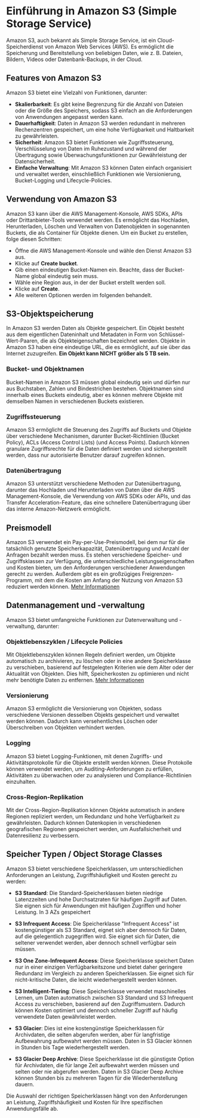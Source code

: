 # Einführung in Amazon S3 (Simple Storage Service)

Amazon S3, auch bekannt als Simple Storage Service, ist ein Cloud-Speicherdienst von Amazon Web Services (AWS). Es ermöglicht die Speicherung und Bereitstellung von beliebigen Daten, wie z. B. Dateien, Bildern, Videos oder Datenbank-Backups, in der Cloud.

## Features von Amazon S3

Amazon S3 bietet eine Vielzahl von Funktionen, darunter:

- **Skalierbarkeit**: Es gibt keine Begrenzung für die Anzahl von Dateien oder die Größe des Speichers, sodass S3 einfach an die Anforderungen von Anwendungen angepasst werden kann.
- **Dauerhaftigkeit**: Daten in Amazon S3 werden redundant in mehreren Rechenzentren gespeichert, um eine hohe Verfügbarkeit und Haltbarkeit zu gewährleisten.
- **Sicherheit**: Amazon S3 bietet Funktionen wie Zugriffssteuerung, Verschlüsselung von Daten im Ruhezustand und während der Übertragung sowie Überwachungsfunktionen zur Gewährleistung der Datensicherheit.
- **Einfache Verwaltung**: Mit Amazon S3 können Daten einfach organisiert und verwaltet werden, einschließlich Funktionen wie Versionierung, Bucket-Logging und Lifecycle-Policies.

## Verwendung von Amazon S3

Amazon S3 kann über die AWS Management-Konsole, AWS SDKs, APIs oder Drittanbieter-Tools verwendet werden. Es ermöglicht das Hochladen, Herunterladen, Löschen und Verwalten von Datenobjekten in sogenannten Buckets, die als Container für Objekte dienen.
Um ein Bucket zu erstellen, folge diesen Schritten:

- Öffne die AWS Management-Konsole und wähle den Dienst Amazon S3 aus.
- Klicke auf **Create bucket**.
- Gib einen eindeutigen Bucket-Namen ein. Beachte, dass der Bucket-Name global eindeutig sein muss.
- Wähle eine Region aus, in der der Bucket erstellt werden soll.
- Klicke auf **Create**.
- Alle weiteren Optionen werden im folgenden behandelt.

## S3-Objektspeicherung

In Amazon S3 werden Daten als Objekte gespeichert. Ein Objekt besteht aus dem eigentlichen Dateninhalt und Metadaten in Form von Schlüssel-Wert-Paaren, die als Objekteigenschaften bezeichnet werden. Objekte in Amazon S3 haben eine eindeutige URL, die es ermöglicht, auf sie über das Internet zuzugreifen.
**Ein Objekt kann NICHT größer als 5 TB sein.**

### Bucket- und Objektnamen

Bucket-Namen in Amazon S3 müssen global eindeutig sein und dürfen nur aus Buchstaben, Zahlen und Bindestrichen bestehen. Objektnamen sind innerhalb eines Buckets eindeutig, aber es können mehrere Objekte mit demselben Namen in verschiedenen Buckets existieren.

### Zugriffssteuerung

Amazon S3 ermöglicht die Steuerung des Zugriffs auf Buckets und Objekte über verschiedene Mechanismen, darunter Bucket-Richtlinien (Bucket Policy), ACLs (Access Control Lists) (und Access Points). Dadurch können granulare Zugriffsrechte für die Daten definiert werden und sichergestellt werden, dass nur autorisierte Benutzer darauf zugreifen können.

### Datenübertragung

Amazon S3 unterstützt verschiedene Methoden zur Datenübertragung, darunter das Hochladen und Herunterladen von Daten über die AWS Management-Konsole, die Verwendung von AWS SDKs oder APIs, und das Transfer Acceleration-Feature, das eine schnellere Datenübertragung über das interne Amazon-Netzwerk ermöglicht.

## Preismodell

Amazon S3 verwendet ein Pay-per-Use-Preismodell, bei dem nur für die tatsächlich genutzte Speicherkapazität, Datenübertragung und Anzahl der Anfragen bezahlt werden muss. Es stehen verschiedene Speicher- und Zugriffsklassen zur Verfügung, die unterschiedliche Leistungseigenschaften und Kosten bieten, um den Anforderungen verschiedener Anwendungen gerecht zu werden.
Außerdem gibt es ein großzügiges Freigrenzen-Programm, mit dem die Kosten am Anfang der Nutzung von Amazon S3 reduziert werden können.
[Mehr Informationen](https://aws.amazon.com/s3/pricing/)

## Datenmanagement und -verwaltung

Amazon S3 bietet umfangreiche Funktionen zur Datenverwaltung und -verwaltung, darunter:

### Objektlebenszyklen / Lifecycle Policies

Mit Objektlebenszyklen können Regeln definiert werden, um Objekte automatisch zu archivieren, zu löschen oder in eine andere Speicherklasse zu verschieben, basierend auf festgelegten Kriterien wie dem Alter oder der Aktualität von Objekten.
Dies hilft, Speicherkosten zu optimieren und nicht mehr benötigte Daten zu entfernen.
[Mehr Informationen](https://docs.aws.amazon.com/AmazonS3/latest/userguide/lifecycle-configuration-examples.html)

### Versionierung

Amazon S3 ermöglicht die Versionierung von Objekten, sodass verschiedene Versionen desselben Objekts gespeichert und verwaltet werden können. Dadurch kann versehentliches Löschen oder Überschreiben von Objekten verhindert werden.

### Logging

Amazon S3 bietet Logging-Funktionen, mit denen Zugriffs- und Aktivitätsprotokolle für die Objekte erstellt werden können. Diese Protokolle können verwendet werden, um Auditing-Anforderungen zu erfüllen, Aktivitäten zu überwachen oder zu analysieren und Compliance-Richtlinien einzuhalten.

### Cross-Region-Replikation

Mit der Cross-Region-Replikation können Objekte automatisch in andere Regionen repliziert werden, um Redundanz und hohe Verfügbarkeit zu gewährleisten. Dadurch können Datenkopien in verschiedenen geografischen Regionen gespeichert werden, um Ausfallsicherheit und Datenresilienz zu verbessern.

## Speicher Typen / Object Storage Classes

Amazon S3 bietet verschiedene Speicherklassen, um unterschiedlichen Anforderungen an Leistung, Zugriffshäufigkeit und Kosten gerecht zu werden:

- **S3 Standard**: Die Standard-Speicherklassen bieten niedrige Latenzzeiten und hohe Durchsatzraten für häufigen Zugriff auf Daten. Sie eignen sich für Anwendungen mit häufigen Zugriffen und hoher Leistung. In 3 AZs gespeichert

- **S3 Infrequent Access**: Die Speicherklasse "Infrequent Access" ist kostengünstiger als S3 Standard, eignet sich aber dennoch für Daten, auf die gelegentlich zugegriffen wird. Sie eignet sich für Daten, die seltener verwendet werden, aber dennoch schnell verfügbar sein müssen.

- **S3 One Zone-Infrequent Access**: Diese Speicherklasse speichert Daten nur in einer einzigen Verfügbarkeitszone und bietet daher geringere Redundanz im Vergleich zu anderen Speicherklassen. Sie eignet sich für nicht-kritische Daten, die leicht wiederhergestellt werden können.

- **S3 Intelligent-Tiering**: Diese Speicherklasse verwendet maschinelles Lernen, um Daten automatisch zwischen S3 Standard und S3 Infrequent Access zu verschieben, basierend auf den Zugriffsmustern. Dadurch können Kosten optimiert und dennoch schneller Zugriff auf häufig verwendete Daten gewährleistet werden.

- **S3 Glacier**: Dies ist eine kostengünstige Speicherklassen für Archivdaten, die selten abgerufen werden, aber für langfristige Aufbewahrung aufbewahrt werden müssen. Daten in S3 Glacier können in Stunden bis Tage wiederhergestellt werden.

- **S3 Glacier Deep Archive**: Diese Speicherklasse ist die günstigste Option für Archivdaten, die für lange Zeit aufbewahrt werden müssen und selten oder nie abgerufen werden. Daten in S3 Glacier Deep Archive können Stunden bis zu mehreren Tagen für die Wiederherstellung dauern.

Die Auswahl der richtigen Speicherklassen hängt von den Anforderungen an Leistung, Zugriffshäufigkeit und Kosten für Ihre spezifischen Anwendungsfälle ab.
